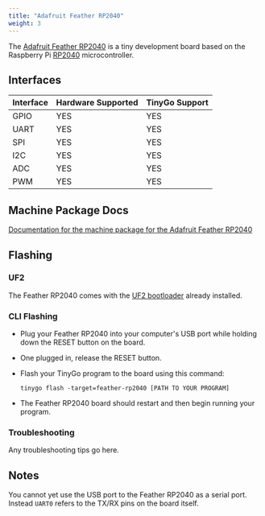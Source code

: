 ```yaml
---
title: "Adafruit Feather RP2040"
weight: 3
---
```


The [Adafruit Feather RP2040]() is a tiny development board based on the Raspberry Pi [RP2040]() microcontroller.

## Interfaces

| Interface | Hardware Supported | TinyGo Support |
| --------- | ------------- | ----- |
| GPIO      | YES | YES |
| UART      | YES | YES |
| SPI      | YES | YES |
| I2C      | YES | YES |
| ADC      | YES | YES |
| PWM      | YES | YES |

## Machine Package Docs

[Documentation for the machine package for the Adafruit Feather RP2040](../machine/feather-rp2040)

## Flashing

### UF2

The Feather RP2040 comes with the [UF2 bootloader](https://github.com/Microsoft/uf2) already installed.

### CLI Flashing

- Plug your Feather RP2040 into your computer's USB port while holding down the RESET button on the board.
- One plugged in, release the RESET button.
- Flash your TinyGo program to the board using this command:

    ```shell
    tinygo flash -target=feather-rp2040 [PATH TO YOUR PROGRAM]
    ```

- The Feather RP2040 board should restart and then begin running your program.

### Troubleshooting

Any troubleshooting tips go here.

## Notes

You cannot yet use the USB port to the Feather RP2040 as a serial port. Instead `UART0` refers to the TX/RX pins on the board itself.
